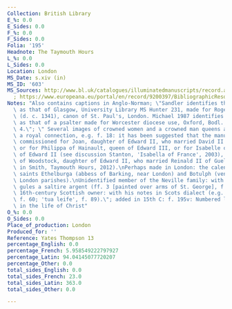 ```yaml
---
Collection: British Library
E_%: 0.0
E_Sides: 0.0
F_%: 0.0
F_Sides: 0.0
Folia: '195'
Headnote: The Taymouth Hours
L_%: 0.0
L_Sides: 0.0
Location: London
MS_Date: s.xiv (in)
MS_ID: '603'
MS_Sources: http://www.bl.uk/catalogues/illuminatedmanuscripts/record.asp?MSID=8148&CollID=58&NStart=13
  ; https://www.europeana.eu/portal/en/record/9200397/BibliographicResource_3000126281063.html
Notes: "Also contains captions in Anglo-Norman; \"Sandler identifies the main artist\
  \ as that of Glasgow, University Library MS Hunter 231, made for Roger of Waltham\
  \ (d. c. 1341), canon of St. Paul's, London. Michael 1987 identifies the main artist\
  \ as that of a psalter made for Worcester diocese use, Oxford, Bodl. MS Lyell Empt.\
  \ 4.\"; \" Several images of crowned women and a crowned man queens and kings suggest\
  \ a royal connection, e.g. f. 18: it has been suggested that the manuscript was\
  \ commissioned for Joan, daughter of Edward II, who married David II of Scotland,\
  \ or for Philippa of Hainault, queen of Edward III, or for Isabelle of France, queen\
  \ of Edward II (see discussion Stanton, 'Isabella of France', 2003), or for Eleanor\
  \ of Woodstock, daughter of Edward II, who married Reinald II of Guelders (see discussion\
  \ in Smith, Taymouth Hours, 2012).\nPerhaps made in London: the calendar includes\
  \ saints Ethelburga (abbess of Barking, near London) and Botulph (venerated at three\
  \ London parishes).\nUnidentified member of the Neville family: with their arms,\
  \ gules a saltire argent (ff. 3 [painted over arms of St. George], f. 151). \nUnidentified\
  \ 16th-century Scottish owner: with his notes in Scots dialect (e.g. 'ane leife',\
  \ f. 60; 'tua leife', f. 89).\"; added in 15th C: f. 195v: Numbered list of events\
  \ in the life of Christ"
O_%: 0.0
O_Sides: 0.0
Place_of_production: London
Produced_for: ''
Reference: Yates Thompson 13
percentage_English: 0.0
percentage_French: 5.958549222797927
percentage_Latin: 94.04145077720207
percentage_Other: 0.0
total_sides_English: 0.0
total_sides_French: 23.0
total_sides_Latin: 363.0
total_sides_Other: 0.0

---
```

